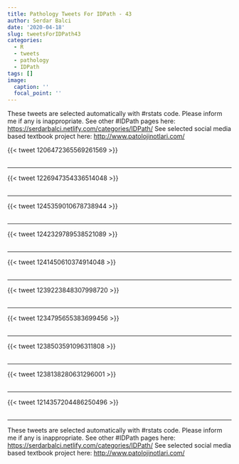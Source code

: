 ```yaml
---
title: Pathology Tweets For IDPath - 43
author: Serdar Balci
date: '2020-04-18'
slug: tweetsForIDPath43
categories:
  - R
  - tweets
  - pathology
  - IDPath
tags: []
image:
  caption: ''
  focal_point: ''
---
```



These tweets are selected automatically with #rstats code. Please inform me if any is inappropriate.
See other #IDPath pages here: https://serdarbalci.netlify.com/categories/IDPath/ 
See selected social media based textbook project here: http://www.patolojinotlari.com/

{{< tweet 1206472365569261569 >}}
<br>
<br>
<hr>
{{< tweet 1226947354336514048 >}}
<br>
<br>
<hr>
{{< tweet 1245359010678738944 >}}
<br>
<br>
<hr>
{{< tweet 1242329789538521089 >}}
<br>
<br>
<hr>
{{< tweet 1241450610374914048 >}}
<br>
<br>
<hr>
{{< tweet 1239223848307998720 >}}
<br>
<br>
<hr>
{{< tweet 1234795655383699456 >}}
<br>
<br>
<hr>
{{< tweet 1238503591096311808 >}}
<br>
<br>
<hr>
{{< tweet 1238138280631296001 >}}
<br>
<br>
<hr>
{{< tweet 1214357204486250496 >}}
<br>
<br>
<hr>


These tweets are selected automatically with #rstats code. Please inform me if any is inappropriate.
See other #IDPath pages here: https://serdarbalci.netlify.com/categories/IDPath/ 
See selected social media based textbook project here: http://www.patolojinotlari.com/
